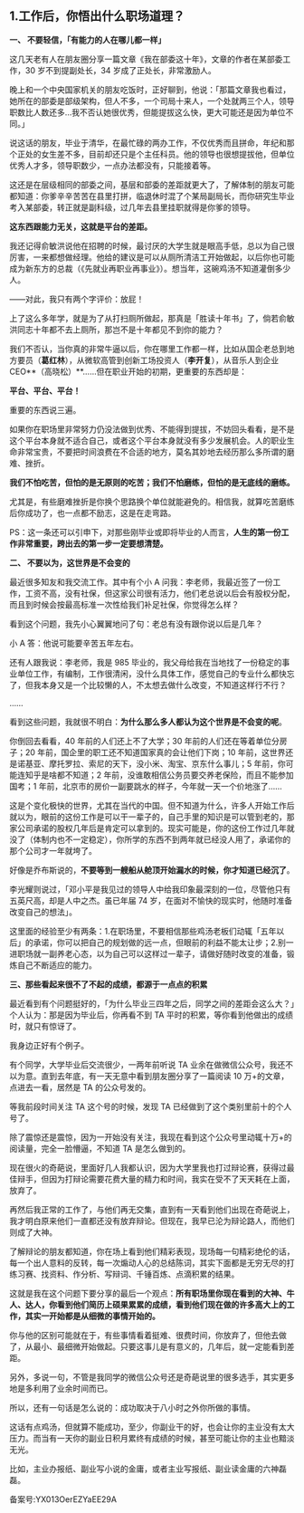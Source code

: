## 1.工作后，你悟出什么职场道理？
**一、 不要轻信，「有能力的人在哪儿都一样」**


这几天老有人在朋友圈分享一篇文章《我在部委这十年》，文章的作者在某部委工作，30 岁不到提副处长，34 岁成了正处长，非常激励人。


晚上和一个中央国家机关的朋友吃饭时，正好聊到，他说：「那篇文章我也看过，她所在的部委是部级架构，但人不多，一个司局十来人，一个处就两三个人，领导职数比人数还多…我不否认她很优秀，但能提拔这么快，更大可能还是因为单位不同。」


说这话的朋友，毕业于清华，在最忙碌的两办工作，不仅优秀而且拼命，年纪和那个正处的女生差不多，目前却还只是个主任科员。他的领导也很想提拔他，但单位优秀人才多，领导职数少，一点办法都没有，只能接着等。


这还是在层级相同的部委之间，基层和部委的差距就更大了，了解体制的朋友可能都知道：你爹辛辛苦苦在县里打拼，临退休时混了个某局副局长，而你研究生毕业考入某部委，转正就是副科级，过几年去县里挂职就得是你爹的领导。


**这东西跟能力无关，这就是平台的差距。**


我还记得俞敏洪说他在招聘的时候，最讨厌的大学生就是眼高手低，总以为自己很厉害，一来都想做经理。他给的建议是可以从厕所清洁工开始做起，以后你也可能成为新东方的总裁（《先就业再职业再事业》）。想当年，这碗鸡汤不知道灌倒多少人。


——对此，我只有两个字评价：放屁！


上了这么多年学，就是为了从打扫厕所做起，那真是「胜读十年书」了，倘若俞敏洪同志十年都不去上厕所，那岂不是十年都见不到你的能力？


我们不否认，当你真的非常牛逼以后，你在哪里工作都一样，比如从国企老总到地方要员（**葛红林**），从微软高管到创新工场投资人（**李开复**），从音乐人到企业 CEO**（高晓松）**……但在职业开始的初期，更重要的东西却是：


**平台、平台、平台！**


重要的东西说三遍。


如果你在职场里非常努力仍没法做到优秀、不能得到提拔，不妨回头看看，是不是这个平台本身就不适合自己，或者这个平台本身就没有多少发展机会。人的职业生命非常宝贵，不要把时间浪费在不合适的地方，莫名其妙地去经历那么多所谓的磨难、挫折。


**我们不怕吃苦，但怕的是无原则的吃苦；我们不怕磨练，但怕的是无底线的磨练。**


尤其是，有些磨难挫折是你换个思路换个单位就能避免的。相信我，就算吃苦磨练后你成功了，也一点都不励志，这是在走弯路。


PS：这一条还可以引申下，对那些刚毕业或即将毕业的人而言，**人生的第一份工作非常重要，跨出去的第一步一定要想清楚。**


**二、 不要以为，这世界是不会变的**


最近很多知友和我交流工作。其中有个小 A 问我：李老师，我最近签了一份工作，工资不高，没有社保，但这家公司很有活力，他们老总说以后会有股权分配，而且到时候会按最高标准一次性给我们补足社保，你觉得怎么样？


看到这个问题，我先小心翼翼地问了句：老总有没有跟你说以后是几年？


小 A 答：他说可能要辛苦五年左右。


还有人跟我说：李老师，我是 985 毕业的，我父母给我在当地找了一份稳定的事业单位工作，有编制，工作很清闲，没什么具体工作，感觉自己的专业什么都快忘了，但我本身又是一个比较懒的人，不太想去做什么改变，不知道这样行不行？


……


看到这些问题，我就很不明白：**为什么那么多人都认为这个世界是不会变的呢**。


你倒回去看看，40 年前的人们还上不了大学；30 年前的人们还在等着单位分房子；20 年前，国企里的职工还不知道国家真的会让他们下岗；10 年前，这世界还是诺基亚、摩托罗拉、索尼的天下，没小米、淘宝、京东什么事儿；5 年前，你可能连知乎是啥都不知道；2 年前，没谁敢相信公务员要交养老保险，而且不能参加国考；1 年前，北京市的房价一副要跳水的样子，今年就一天一个价地涨了……


这是个变化极快的世界，尤其在当代的中国。但不知道为什么，许多人开始工作后就以为，眼前的这份工作是可以干一辈子的，自己手里的知识是可以管到老的，那家公司承诺的股权几年后是肯定可以拿到的。现实可能是，你的这份工作过几年就没了（体制内也不一定稳定），你所学的东西不到两年就已经没人用了，承诺你的那个公司才一年就垮了。


好像是乔布斯说的，**不要等到一艘船从舱顶开始漏水的时候，你才知道已经沉了**。


李光耀则说过，「邓小平是我见过的领导人中给我印象最深刻的一位，尽管他只有五英尺高，却是人中之杰。虽已年届 74 岁，在面对不愉快的现实时，他随时准备改变自己的想法」。


这里面的经验至少有两条：1.在职场里，不要相信那些鸡汤老板们动辄「五年以后」的承诺，你可以把自己的规划做的远一点，但眼前的利益不能太让步；2.别一进职场就一副养老心态，以为自己可以这样过一辈子，请做好随时改变的准备，锻炼自己不断适应的能力。


**三、那些看起来很不了不起的成绩，都源于一点点的积累**


最近看到有个问题挺好的，「为什么毕业三四年之后，同学之间的差距会这么大？」个人认为：那是因为毕业后，你再看不到 TA 平时的积累，等你看到他做出的成绩时，就只有惊讶了。


我身边正好有个例子。


有个同学，大学毕业后交流很少，一两年前听说 TA 业余在做微信公众号，我还不以为意。直到去年底，有一天无意中看到朋友圈分享了一篇阅读 10 万+的文章，点进去一看，居然是 TA 的公众号发的。


等我前段时间关注 TA 这个号的时候，发现 TA 已经做到了这个类别里前十的个人号了。


除了震惊还是震惊，因为一开始没有关注，我现在看到这个公众号里动辄十万+的阅读量，完全一脸懵逼，不知道 TA 是怎么做到的。


现在很火的奇葩说，里面好几人我都认识，因为大学里我也打过辩论赛，获得过最佳辩手，但因为打辩论需要花费大量的精力和时间，我实在受不了天天耗在上面，放弃了。


再然后我正常的工作了，与他们再无交集，直到有一天看到他们出现在奇葩说上，我才明白原来他们一直都还没有放弃辩论。但现在，我早已沦为辩论路人，而他们则成了大神。


了解辩论的朋友都知道，你在场上看到他们精彩表现，现场每一句精彩绝伦的话，每一个出人意料的反转，每一次煽动人心的总结陈词，其实下面都是无穷无尽的打练习赛、找资料、作分析、写辩词、千锤百炼、点滴积累的结果。


这就是我在这个问题下要分享的最后一个观点：**所有职场里你现在看到的大神、牛人、达人，你看到他们简历上硕果累累的成绩，看到他们现在做的许多高大上的工作，其实一开始都是从细微的事情开始的。**


你与他的区别可能就在于，有些事情看着挺难、很费时间，你放弃了，但他去做了，从最小、最细微开始做起。只要这事儿是有意义的，几年后，就一定能看到差距。


另外，多说一句，不管是我同学的微信公众号还是奇葩说里的很多选手，其实更多地是多利用了业余时间而已。


所以，还有一句话是怎么说的：成功取决于八小时之外你所做的事情。


这话有点鸡汤，但就算不能成功，至少，你副业干的好，也会让你的主业没有太大压力。而当有一天你的副业日积月累终有成绩的时候，甚至可能让你的主业也黯淡无光。


比如，主业办报纸、副业写小说的金庸，或者主业写报纸、副业读金庸的六神磊磊。


备案号:YX013OerEZYaEE29A

